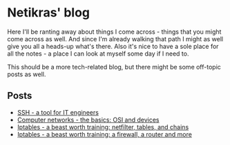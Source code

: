 # Netikras' blog

Here I'll be ranting away about things I come across - things that you might come across as well. And since I'm already walking that path I might as well give you all a heads-up what's there. Also it's nice to have a sole place for all the notes - a place I can look at myself some day if I need to.

This should be a more tech-related blog, but there might be some off-topic posts as well.

## Posts
- [SSH - a tool for IT engineers](public/ssh_a_tool_for_engineers)
- [Computer networks - the basics: OSI and devices
](/public/computer_networks_the_basics)
- [Iptables - a beast worth training: netfilter, tables, and chains
](public/iptables_netfilter_basics)
- [Iptables - a beast worth training: a firewall, a router and more](public/iptables_firewall_nat_router_and_more)

